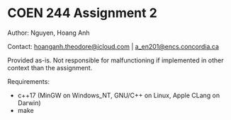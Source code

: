 # COEN 244 Assignment 2

Author: Nguyen, Hoang Anh

Contact: hoanganh.theodore@icloud.com | a_en201@encs.concordia.ca

Provided as-is. Not responsible for malfunctioning if implemented in other context than the assignment.

Requirements:

-   c++17 (MinGW on Windows_NT, GNU/C++ on Linux, Apple CLang on Darwin)
-   make
